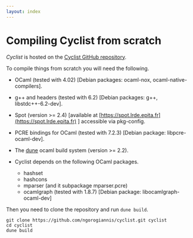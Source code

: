 ```yaml
---
layout: index
---
```


Compiling Cyclist from scratch
=======================================

*Cyclist* is hosted on the [Cyclist GitHub repository](https://github.com/ngorogiannis/cyclist).

To compile things from scratch you will need the following.

* OCaml (tested with 4.02) [Debian packages: ocaml-nox, ocaml-native-compilers].

* g++ and headers (tested with 6.2) [Debian packages: g++, libstdc++-6.2-dev].

* Spot (version >= 2.4)
  [available at [https://spot.lrde.epita.fr](https://spot.lrde.epita.fr) ]
  accessible via pkg-config.

* PCRE bindings for OCaml (tested with 7.2.3)
  [Debian package: libpcre-ocaml-dev].

* The [dune](https://github.com/ocaml/dune) ocaml build system (version >= 2.2).

* Cyclist depends on the following OCaml packages.

  * hashset
  * hashcons
  * mparser (and it subpackage mparser.pcre)
  * ocamlgraph (tested with 1.8.7) [Debian package: libocamlgraph-ocaml-dev]

Then you need to clone the repository and run ``dune build``.

    git clone https://github.com/ngorogiannis/cyclist.git cyclist
    cd cyclist
    dune build
